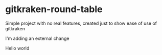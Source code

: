 # gitkraken-round-table

Simple project with no real features, created just to show ease of use of gitkraken

I'm adding an external change


Hello world
